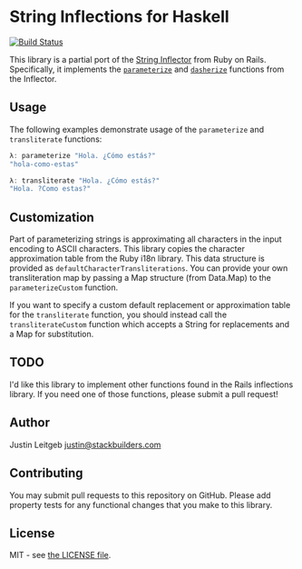 # String Inflections for Haskell

[![Build Status](https://travis-ci.org/stackbuilders/inflections-hs.png)](https://travis-ci.org/stackbuilders/inflections-hs)

This library is a partial port of the [String Inflector](http://api.rubyonrails.org/classes/ActiveSupport/Inflector.html) from Ruby on Rails. Specifically, it implements the [`parameterize`](http://api.rubyonrails.org/classes/ActiveSupport/Inflector.html#method-i-parameterize) and [`dasherize`](http://api.rubyonrails.org/classes/ActiveSupport/Inflector.html#method-i-dasherize) functions from the Inflector.

## Usage

The following examples demonstrate usage of the `parameterize` and `transliterate` functions:

```haskell
λ: parameterize "Hola. ¿Cómo estás?"
"hola-como-estas"

λ: transliterate "Hola. ¿Cómo estás?"
"Hola. ?Como estas?"
```

## Customization

Part of parameterizing strings is approximating all characters in the input encoding to ASCII characters. This library copies the character approximation table from the Ruby i18n library. This data structure is provided as `defaultCharacterTransliterations`. You can provide your own transliteration map by passing a Map structure (from Data.Map) to the `parameterizeCustom` function.

If you want to specify a custom default replacement or approximation table for the `transliterate` function, you should instead call the `transliterateCustom` function which accepts a String for replacements and a Map for substitution.

## TODO

I'd like this library to implement other functions found in the Rails inflections library. If you need one of those functions, please submit a pull request!

## Author

Justin Leitgeb <justin@stackbuilders.com>

## Contributing

You may submit pull requests to this repository on GitHub. Please add property
tests for any functional changes that you make to this library.

## License

MIT - see [the LICENSE file](LICENSE).
